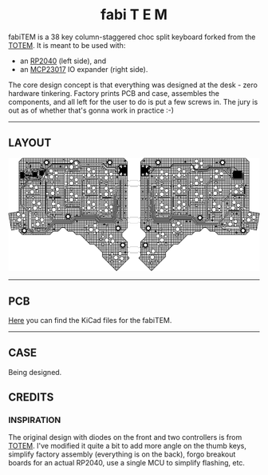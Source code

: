 <!--
<picture align="center">
  <source media="(prefers-color-scheme: dark)" srcset="/docs/images/TOTEM_logo_dark.svg">
  <source media="(prefers-color-scheme: light)" srcset="/docs/images/TOTEM_logo_bright.svg">
  <img alt="TOTEM logo" src="/docs/images/TOTEM_logo_dark.svg">
</picture>
-->

<h1 align="center">fabi T E M</h1>

fabiTEM is a 38 key column-staggered choc split keyboard forked from the [TOTEM](https://github.com/GEIGEIGEIST/TOTEM/tree/main). It is meant to be used with:

 - an [RP2040](https://www.raspberrypi.com/documentation/microcontrollers/rp2040.html) (left side), and
 - an [MCP23017](https://www.microchip.com/en-us/product/mcp23017) IO expander (right side).

The core design concept is that everything was designed at the desk - zero hardware tinkering. Factory prints PCB and case, assembles the components, and all left for the user to do is put a few screws in. The jury is out as of whether that's gonna work in practice :-)

***

## LAYOUT

![fabiTEM layout](/case/inkscape/fabiTEM-brd.png)

***

## PCB

[Here](/PCB/) you can find the KiCad files for the fabiTEM.

***

## CASE

Being designed.

## CREDITS

### INSPIRATION

The original design with diodes on the front and two controllers is from [TOTEM](https://github.com/GEIGEIGEIST/TOTEM/tree/main). I've modified it quite a bit to add more angle on the thumb keys, simplify factory assembly (everything is on the back), forgo breakout boards for an actual RP2040, use a single MCU to simplify flashing, etc.
